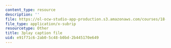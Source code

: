 ```yaml
---
content_type: resource
description: ''
file: https://ol-ocw-studio-app-production.s3.amazonaws.com/courses/18-06sc-linear-algebra-fall-2011/e91f71c62ab05c48b0bd2b445170e649_FX4C-JpTFgY.vtt
file_type: application/x-subrip
resourcetype: Other
title: 3play caption file
uid: e91f71c6-2ab0-5c48-b0bd-2b445170e649
---
```

